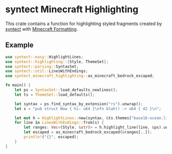 # syntect Minecraft Highlighting

This crate contains a function for highlighting styled fragments created by [syntect][] with
[Minecraft Formatting][].

## Example

```rust
use syntect::easy::HighlightLines;
use syntect::highlighting::{Style, ThemeSet};
use syntect::parsing::SyntaxSet;
use syntect::util::LinesWithEndings;
use syntect_minecraft_highlighting::as_minecraft_bedrock_escaped;

fn main() {
    let ps = SyntaxSet::load_defaults_newlines();
    let ts = ThemeSet::load_defaults();

    let syntax = ps.find_syntax_by_extension("rs").unwrap();
    let s = "pub struct Wow { hi: u64 }\nfn blah() -> u64 { 42 }\n";

    let mut h = HighlightLines::new(syntax, &ts.themes["base16-ocean.light"]);
    for line in LinesWithEndings::from(s) {
        let ranges: Vec<(Style, &str)> = h.highlight_line(line, &ps).unwrap();
        let escaped = as_minecraft_bedrock_escaped(&ranges[..]);
        println!("{}", escaped);
    }
}
```

[Minecraft Formatting]: https://minecraft.wiki/w/Formatting_codes
[syntect]: https://github.com/trishume/syntect

